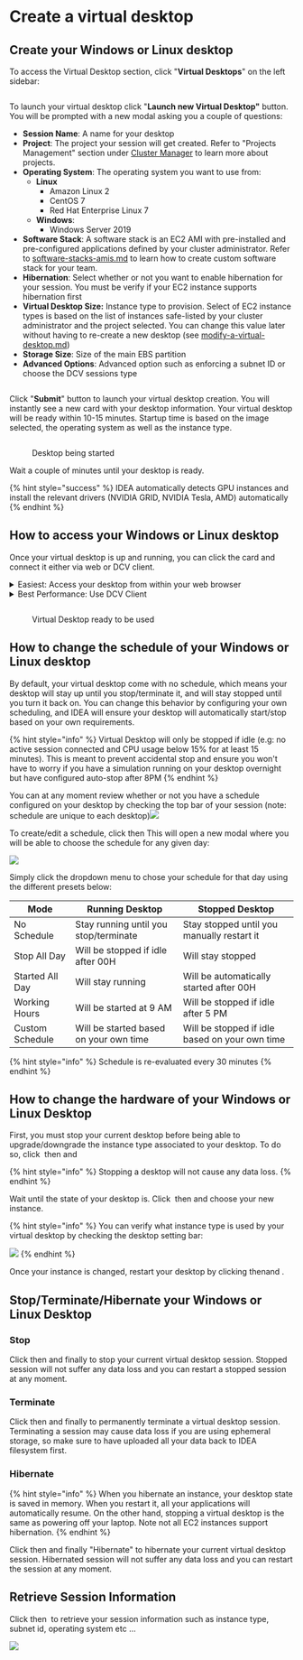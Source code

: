 # Create a virtual desktop

## Create your Windows or Linux desktop

To access the Virtual Desktop section, click "**Virtual Desktops**" on the left sidebar:

<figure><img src="../.gitbook/assets/Screen Shot 2022-10-21 at 9.54.11 PM.png" alt=""><figcaption></figcaption></figure>

To launch your virtual desktop click "**Launch new Virtual Desktop"** button. You will be prompted with a new modal asking you a couple of questions:

* **Session Name**: A name for your desktop
* **Project**: The project your session will get created. Refer to "Projects Management" section under [Cluster Manager](https://app.gitbook.com/o/ewXgnQpSEObr0Vh0WSOj/s/GtBrWw9T1qCJK2QCOTW2/ "mention") to learn more about projects.
* **Operating System**: The operating system you want to use from:
  * **Linux**
    * Amazon Linux 2
    * CentOS 7
    * Red Hat Enterprise Linux 7
  * **Windows**:
    * Windows Server 2019
* **Software Stack**: A software stack is an EC2 AMI with pre-installed and pre-configured applications defined by your cluster administrator. Refer to [software-stacks-amis.md](../vdi-admins/software-stacks-amis.md "mention") to learn how to create custom software stack for your team.
* **Hibernation**: Select whether or not you want to enable hibernation for your session. You must be verify if your EC2 instance supports hibernation first
* **Virtual Desktop Size:** Instance type to provision. Select of EC2 instance types is based on the list of instances safe-listed by your cluster administrator and the project selected. You can change this value later without having to re-create a new desktop (see [modify-a-virtual-desktop.md](modify-a-virtual-desktop.md "mention"))
* **Storage Size**: Size of the main EBS partition
* **Advanced Options**: Advanced option such as enforcing a subnet ID or choose the DCV sessions type

<figure><img src="../.gitbook/assets/Screen Shot 2022-10-25 at 10.52.44 AM.png" alt=""><figcaption></figcaption></figure>

Click "**Submit**" button to launch your virtual desktop creation. You will instantly see a new card with your desktop information. Your virtual desktop will be ready within 10-15 minutes. Startup time is based on the image selected, the operating system as well as the instance type.

<figure><img src="../.gitbook/assets/Screen Shot 2022-10-25 at 10.53.56 AM.png" alt=""><figcaption><p>Desktop being started</p></figcaption></figure>

Wait a couple of minutes until your desktop is ready.

{% hint style="success" %}
IDEA automatically detects GPU instances and install the relevant drivers (NVIDIA GRID, NVIDIA Tesla, AMD) automatically
{% endhint %}

## How to access your Windows or Linux desktop

Once your virtual desktop is up and running, you can click the card and connect it either via web or DCV client.&#x20;

<details>

<summary>Easiest: Access your desktop from within your web browser</summary>

Click "**Connect**" button or click the thumbnail to access your Windows or Linux desktop directly via your browser.

</details>

<details>

<summary>Best Performance: Use DCV Client </summary>

Click "**DCV Session File**" button to download your `.dcv` file. To open this file, you will need to have the DCV Client installed on your system. Click the "**?**" icon to access to the download link and installation instructions.

</details>

<figure><img src="../.gitbook/assets/Screen Shot 2022-10-25 at 1.55.56 PM.png" alt=""><figcaption><p>Virtual Desktop ready to be used</p></figcaption></figure>

## How to change the schedule of your Windows or Linux desktop

By default, your virtual desktop come with no schedule, which means your desktop will stay up until you stop/terminate it, and will stay stopped until you turn it back on. You can change this behavior by configuring your own scheduling, and IDEA will ensure your desktop will automatically start/stop based on your own requirements.

{% hint style="info" %}
Virtual Desktop will only be stopped if idle (e.g: no active session connected and CPU usage below 15% for at least 15 minutes). This is meant to prevent accidental stop and ensure you won't have to worry if you have a simulation running on your desktop overnight but have configured auto-stop after 8PM
{% endhint %}

You can at any moment review whether or not you have a schedule configured on your desktop by checking the top bar of your session (note: schedule are unique to each desktop)![](<../.gitbook/assets/Screen Shot 2022-06-06 at 4.21.15 PM.png>)

To create/edit a schedule, click <img src="../.gitbook/assets/Screen Shot 2022-06-06 at 4.22.16 PM.png" alt="" data-size="line">then <img src="../.gitbook/assets/Screen Shot 2022-06-06 at 4.22.48 PM.png" alt="" data-size="line">This will open a new modal where you will be able to choose the schedule for any given day:

![](<../.gitbook/assets/Screen Shot 2022-06-06 at 4.23.42 PM.png>)

Simply click the dropdown menu to chose your schedule for that day using the different presets below:

| Mode            | Running Desktop                        | Stopped Desktop                                |
| --------------- | -------------------------------------- | ---------------------------------------------- |
| No Schedule     | Stay running until you stop/terminate  | Stay stopped until you manually restart it     |
| Stop All Day    | Will be stopped if idle after 00H      | Will stay stopped                              |
| Started All Day | Will stay running                      | Will be automatically started after 00H        |
| Working Hours   | Will be started at 9 AM                | Will be stopped if idle after 5 PM             |
| Custom Schedule | Will be started based on your own time | Will be stopped if idle based on your own time |

{% hint style="info" %}
Schedule is re-evaluated every 30 minutes
{% endhint %}

## How to change the hardware of your Windows or Linux Desktop&#x20;

First, you must stop your current desktop before being able to upgrade/downgrade the instance type associated to your desktop. To do so, click <img src="../.gitbook/assets/Screen Shot 2022-06-06 at 4.22.16 PM.png" alt="" data-size="line"> then <img src="../.gitbook/assets/image (4).png" alt="" data-size="line">and <img src="../.gitbook/assets/Screen Shot 2022-06-06 at 6.06.26 PM.png" alt="" data-size="line">

{% hint style="info" %}
Stopping a desktop will not cause any data loss.
{% endhint %}

Wait until the state of your desktop is<img src="../.gitbook/assets/Screen Shot 2022-06-06 at 6.07.46 PM.png" alt="" data-size="line">. Click <img src="../.gitbook/assets/Screen Shot 2022-06-06 at 4.22.16 PM.png" alt="" data-size="line"> then  <img src="../.gitbook/assets/Screen Shot 2022-06-06 at 6.08.36 PM.png" alt="" data-size="line">and choose your new instance.

{% hint style="info" %}
You can verify what instance type is used by your virtual desktop by checking the desktop setting bar:&#x20;

&#x20;![](<../.gitbook/assets/Screen Shot 2022-06-06 at 6.10.06 PM.png>)
{% endhint %}

Once your instance is changed, restart your desktop by clicking <img src="../.gitbook/assets/Screen Shot 2022-06-06 at 4.22.16 PM.png" alt="" data-size="line">then<img src="../.gitbook/assets/image (5).png" alt="" data-size="line">and  <img src="../.gitbook/assets/Screen Shot 2022-06-06 at 6.11.27 PM.png" alt="" data-size="line">.

## Stop/Terminate/Hibernate your Windows or Linux Desktop

### Stop

Click <img src="../.gitbook/assets/image (6).png" alt="" data-size="line">then  <img src="../.gitbook/assets/Screen Shot 2022-06-07 at 3.26.23 PM.png" alt="" data-size="line">and finally <img src="../.gitbook/assets/image (3).png" alt="" data-size="line">to stop your current virtual desktop session. Stopped session will not suffer any data loss and you can restart a stopped session at any moment.

### Terminate

Click <img src="../.gitbook/assets/image (6).png" alt="" data-size="line">then  <img src="../.gitbook/assets/Screen Shot 2022-06-07 at 3.26.23 PM.png" alt="" data-size="line">and finally <img src="../.gitbook/assets/image.png" alt="" data-size="line">to permanently terminate a virtual desktop  session. Terminating a session may cause data loss if you are using ephemeral storage, so make sure to have uploaded all your data back to IDEA filesystem first.

### Hibernate

{% hint style="info" %}
When you hibernate an instance, your desktop state is saved in memory. When you restart it, all your applications will automatically resume. On the other hand, stopping a virtual desktop is the same as powering off your laptop. Note not all EC2 instances support hibernation.
{% endhint %}

Click <img src="../.gitbook/assets/image (6).png" alt="" data-size="line">then  <img src="../.gitbook/assets/Screen Shot 2022-06-07 at 3.26.23 PM.png" alt="" data-size="line">and finally "Hibernate" to hibernate your current virtual desktop session. Hibernated session will not suffer any data loss and you can restart the session at any moment.&#x20;

## Retrieve Session Information

Click <img src="../.gitbook/assets/image (2).png" alt="" data-size="line">then <img src="../.gitbook/assets/Screen Shot 2022-06-07 at 3.46.07 PM.png" alt="" data-size="line"> to retrieve your session information such as instance type, subnet id, operating system etc ...

![](<../.gitbook/assets/Screen Shot 2022-06-07 at 3.46.51 PM.png>)
